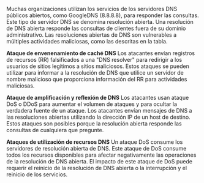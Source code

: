 
Muchas organizaciones utilizan los servicios de los servidores DNS públicos abiertos, como GoogleDNS (8.8.8.8), para responder las consultas. Este tipo de servidor DNS se denomina resolución abierta. Una resolución de DNS abierta responde las consultas de clientes fuera de su dominio administrativo. Las resoluciones abiertas de DNS son vulnerables a múltiples actividades maliciosas, como las descritas en la tabla.

**Ataque de envenenamiento de caché DNS**
Los atacantes envían registros de recursos (RR) falsificados a una "DNS resolver" para redirigir a los usuarios de sitios legítimos a sitios maliciosos. Estos ataques se pueden utilizar para informar a la resolución de DNS que utilice un servidor de nombre malicioso que proporciona información del RR para actividades maliciosas.

**Ataque de amplificación y reflexión de DNS**
Los atacantes usan ataque DoS o DDoS para aumentar el volumen de ataques y para ocultar la verdadera fuente de un ataque. Los atacantes envían mensajes de DNS a las resoluciones abiertas utilizando la dirección IP de un host de destino. Estos ataques son posibles porque la resolución abierta responde las consultas de cualquiera que pregunte.

**Ataques de utilización de recursos DNS**
Un ataque DoS consume los servidores de resolución abierta de DNS. Este ataque de DoS consume todos los recursos disponibles para afectar negativamente las operaciones de la resolución de DNS abierta. El impacto de este ataque de DoS puede requerir el reinicio de la resolución de DNS abierta o la interrupción y el reinicio de los servicios.